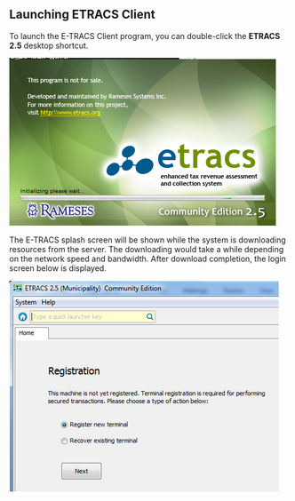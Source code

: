 ## Launching ETRACS Client 

To launch the E-TRACS Client program, you can double-click the **ETRACS
2.5** desktop shortcut.

![image|512x397,100%](images\image35.png)
<!-- <img src="images\image35.png" style="width:2.49969in;height:1.57272in" /> -->

The E-TRACS splash screen will be shown while the system is downloading
resources from the server. The downloading would take a while depending
on the network speed and bandwidth. After download completion, the login
screen below is displayed.

![image|512x397,100%](images\image36.png)
<!-- <img src="images\image36.png" style="width:2.52573in;height:1.97892in" /> -->